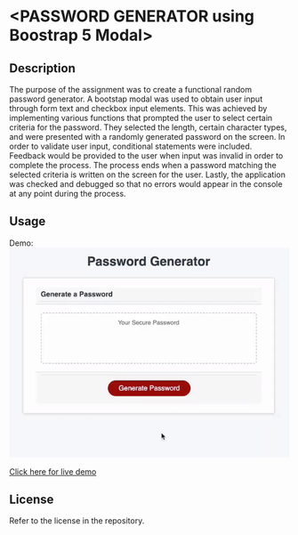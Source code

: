# <PASSWORD GENERATOR using Boostrap 5 Modal>

## Description

The purpose of the assignment was to create a functional random password generator. A bootstap modal was used to obtain user input through form text and checkbox input elements. This was achieved by implementing various functions that prompted the user to select certain criteria for the password. They selected the length, certain character types, and were presented with a randomly generated password on the screen. In order to validate user input, conditional statements were included. Feedback would be provided to the user when input was invalid in order to complete the process. The process ends when a password matching the selected criteria is written on the screen for the user. Lastly, the application was checked and debugged so that no errors would appear in the console at any point during the process.

## Usage

Demo:
<img src="https://github.com/myrojoylee/password-generating-web-app/blob/main/Assets/password_generator_app.gif" width = "700" />

[Click here for live demo](https://myrojoylee.github.io/password-generating-web-app/)

## License

Refer to the license in the repository.
